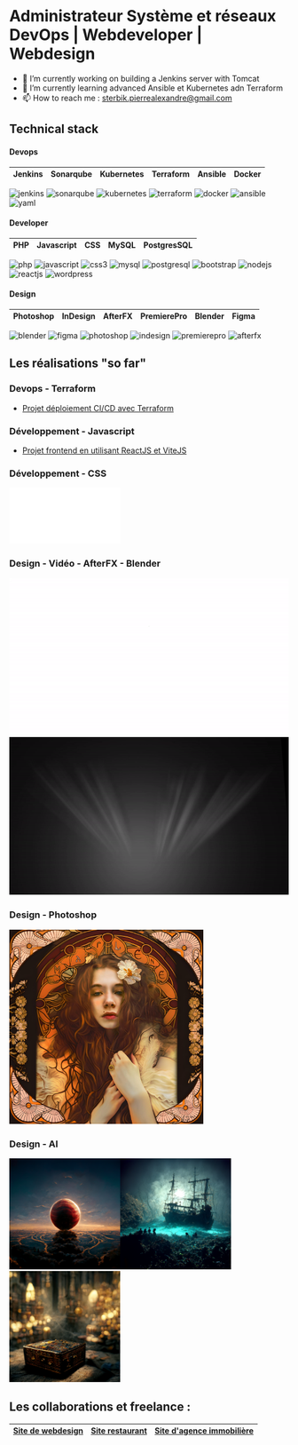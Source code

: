 <span style="display:flex;align-items:center;font-size: x-small;"><h1> Administrateur Système et réseaux DevOps | Webdeveloper | Webdesign </h1></span>

- 🔭 I’m currently working on building a Jenkins server with Tomcat
- 🌱 I’m currently learning advanced Ansible et Kubernetes adn Terraform
- 📫 How to reach me : sterbik.pierrealexandre@gmail.com

## Technical stack

#### Devops

| Jenkins | Sonarqube | Kubernetes | Terraform | Ansible | Docker
:---------------:|:---------------:|:---------------:|:---------------:|:---------------:|:---------------:|

![jenkins](https://img.shields.io/badge/Jenkins-100%25-D24939?logo=jenkins)
![sonarqube](https://img.shields.io/badge/Sonarqube-100%25-4E9BCD?logo=sonarqube)
![kubernetes](https://img.shields.io/badge/Kubernetes-80%25-326CE5?logo=kubernetes)
![terraform](https://img.shields.io/badge/Terraform-90%25-844FBA?logo=terraform)
![docker](https://img.shields.io/badge/Docker-100%25-2496ED?logo=docker)
![ansible](https://img.shields.io/badge/Ansible-80%25-EE0000?logo=ansible)
![yaml](https://img.shields.io/badge/Yaml-100%25-CB171E?logo=yaml)

#### Developer


| PHP | Javascript | CSS | MySQL | PostgresSQL | 
:---------------:|:---------------:|:---------------:|:---------------:|:---------------:|

![php](https://img.shields.io/badge/PHP-100%25-777BB4?logo=php)
![javascript](https://img.shields.io/badge/Javascript-100%25-F7DF1E?logo=javascript)
![css3](https://img.shields.io/badge/CSS-100%25-1572B6?logo=css3)
![mysql](https://img.shields.io/badge/MySQL-100%25-4479A1?logo=mysql)
![postgresql](https://img.shields.io/badge/PostgresSQL-90%25-4169E1?logo=postgresql)
![bootstrap](https://img.shields.io/badge/Bootstrap-100%25-7952B3?logo=bootstrap)
![nodejs](https://img.shields.io/badge/Node.js-95%25-5FA04E?logo=nodedotjs)
![reactjs](https://img.shields.io/badge/React.JS-70%25-61DAFB?logo=react)
![wordpress](https://img.shields.io/badge/Wordpress-100%25-21759B?logo=wordpress)

#### Design

| Photoshop | InDesign | AfterFX | PremierePro | Blender | Figma
:---------------:|:---------------:|:---------------:|:---------------:|:---------------:|:---------------:|

![blender](https://img.shields.io/badge/Blender-40%25-E87D0D?logo=blender)
![figma](https://img.shields.io/badge/Figma-100%25-F24E1E?logo=figma)
![photoshop](https://img.shields.io/badge/Photoshop-100%25-31A8FF?logo=adobephotoshop)
![indesign](https://img.shields.io/badge/InDesign-100%25-FF3366?logo=adobeindesign)
![premierepro](https://img.shields.io/badge/PremierePro-100%25-9999FF?logo=adobepremierepro)
![afterfx](https://img.shields.io/badge/AfterFX-100%25-9999FF?logo=adobeaftereffects)

## Les réalisations "so far"

### Devops - Terraform

- [Projet déploiement CI/CD avec Terraform](https://github.com/Manianise/TP/tree/ci-cd)

### Développement - Javascript

- [Projet frontend en utilisant ReactJS et ViteJS](https://github.com/Manianise/spiritsPresentation)


### Développement - CSS

<img src="./assets/svg/zombie.svg" alt="zombie" width="100" height="100"><img src="./assets/svg/assets.svg" alt="logo" width="100" height="100">

### Design - Vidéo - AfterFX - Blender

![video](./assets/video/movie_1-ezgif.com-video-to-gif-converter.gif) ![video](./assets/video/intro-ezgif.com-video-to-gif-converter.gif)


### Design - Photoshop

<img src="./assets/img/refonte4.jpg" alt="Mucha" width="350" height="350">

### Design - AI

<img src="./assets/img/grid_0.png" alt="ballRed" width="200" height="200"><img src="./assets/img/Sterbik_pirate_skeletons_having_a_banquet_sea_bed_shipwreak_par_fd28700d-1f18-44ed-8392-34e70d276c31.png" alt="pirateBoat" width="200" height="200"><img src="./assets/img/Zebrart_harry_potter_treasure_chest_no_background_octane_render_2b8e66ba-7dd3-48d5-894a-facf2911209f.png" alt="treasure" width="200" height="200">


## Les collaborations et freelance :

| [Site de webdesign](https://www.zebrart.fr/) | [Site restaurant](https://www.le-parnasse-versailles.fr/) | [Site d'agence immobilière](https://cabinetlaclef.com/) 
:---------------:|:---------------:|:---------------:|


